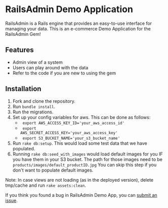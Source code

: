 # RailsAdmin Demo Application 

RailsAdmin is a Rails engine that provides an easy-to-use interface for managing your data. This is an e-commerce Demo Application for the RailsAdmin Gem!

## Features
* Admin view of a system
* Users can play around with the data
* Refer to the code if you are new to using the gem

## Installation

1. Fork and clone the repository.
2. Run `bundle install`.
3. Run the migrations.
4. Set up your config variables for aws. This can be done as follows: 
   * <code> export AWS_ACCESS_KEY_ID='your_aws_access_id' </code>
   * <code> export AWS_SECRET_ACCESS_KEY='your_aws_access_key'</code>
   * <code> export S3_BUCKET_NAME='your_s3_bucket_name'</code>
4. Run `rake db:setup`. This would load some test data that we have populated. 
5. Running `rake db:seed_with_images` would load default images for you IF you have them in your S3 bucket. 
The path for those images need to be `products/images/default_productID.jpg`
You can skip this step if you don't want to populate default images. 

Note: In case views are not loading (as in the deployed version), delete tmp/cache and run `rake assets:clean`.

If you think you found a bug in RailsAdmin Demo App, you can [submit an issue](https://github.com/Team-CodeBenders/RailsAdmin_DemoApp/issues/new).
